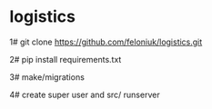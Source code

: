 # logistics

1#  git clone https://github.com/feloniuk/logistics.git

2#  pip install requirements.txt

3#  make/migrations

4# create super user and src/ runserver
